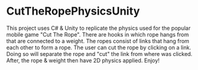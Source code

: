 # CutTheRopePhysicsUnity
This project uses C# &amp; Unity to replicate the physics used for the popular mobile game "Cut The Rope".  There are hooks in which rope hangs from that are connected to a weight.  The ropes consist of links that hang from each other to form a rope.  The user can cut the rope by clicking on a link.  Doing so will separate the rope and "cut" the link from where was clicked. After, the rope &amp; weight then have 2D physics applied.  Enjoy!
